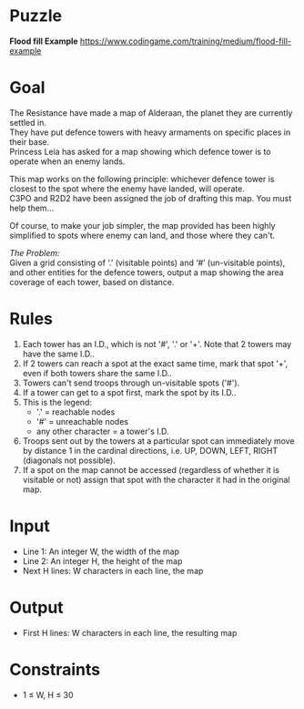 # Puzzle
**Flood fill Example** https://www.codingame.com/training/medium/flood-fill-example

# Goal
The Resistance have made a map of Alderaan, the planet they are currently settled in.   
They have put defence towers with heavy armaments on specific places in their base.   
Princess Leia has asked for a map showing which defence tower is to operate when an enemy lands.  

This map works on the following principle: whichever defence tower is closest to the spot where the enemy have landed, will operate.   
C3PO and R2D2 have been assigned the job of drafting this map. You must help them...

Of course, to make your job simpler, the map provided has been highly simplified to spots where enemy can land, and those where they can't.

*The Problem:*  
Given a grid consisting of ‘.’ (visitable points) and ‘#’ (un-visitable points), and other entities for the defence towers, output a map showing the area coverage of each tower, based on distance.

# Rules
1. Each tower has an I.D., which is not '#', '.' or '+'. Note that 2 towers may have the same I.D..
2. If 2 towers can reach a spot at the exact same time, mark that spot '+', even if both towers share the same I.D..
3. Towers can't send troops through un-visitable spots ('#').
4. If a tower can get to a spot first, mark the spot by its I.D..
5. This is the legend:
    * '.' = reachable nodes
    * '#' = unreachable nodes
    * any other character = a tower's I.D.
6. Troops sent out by the towers at a particular spot can immediately move by distance 1 in the cardinal directions, i.e. UP, DOWN, LEFT, RIGHT (diagonals not possible).
7. If a spot on the map cannot be accessed (regardless of whether it is visitable or not) assign that spot with the character it had in the original map.

# Input
* Line 1: An integer W, the width of the map
* Line 2: An integer H, the height of the map
* Next H lines: W characters in each line, the map

# Output
* First H lines: W characters in each line, the resulting map

# Constraints
* 1 ≤ W, H ≤ 30
